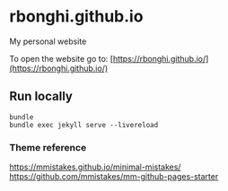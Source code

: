# rbonghi.github.io

My personal website

To open the website go to:
[https://rbonghi.github.io/](https://rbonghi.github.io/)

## Run locally

```
bundle
bundle exec jekyll serve --livereload
```

### Theme reference

https://mmistakes.github.io/minimal-mistakes/
https://github.com/mmistakes/mm-github-pages-starter